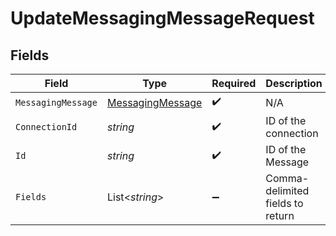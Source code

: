 # UpdateMessagingMessageRequest


## Fields

| Field                                                           | Type                                                            | Required                                                        | Description                                                     |
| --------------------------------------------------------------- | --------------------------------------------------------------- | --------------------------------------------------------------- | --------------------------------------------------------------- |
| `MessagingMessage`                                              | [MessagingMessage](../../Models/Components/MessagingMessage.md) | :heavy_check_mark:                                              | N/A                                                             |
| `ConnectionId`                                                  | *string*                                                        | :heavy_check_mark:                                              | ID of the connection                                            |
| `Id`                                                            | *string*                                                        | :heavy_check_mark:                                              | ID of the Message                                               |
| `Fields`                                                        | List<*string*>                                                  | :heavy_minus_sign:                                              | Comma-delimited fields to return                                |